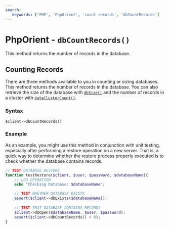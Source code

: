 ```yaml
---
search:
   keywords: ['PHP', 'PhpOrient', 'count records', 'dbCountRecords']
---
```


# PhpOrient - `dbCountRecords()`

This method returns the number of records in the database.

## Counting Records

There are three methods available to you in counting or sizing databases.  This method returns the number of records in the database.  You can also retrieve the size of the database with [`dbSize()`](PHP-dbSize.md) and the number of records in a cluster with [`dataClusterCount()`](PHP-dataClusterCount.md).

### Syntax

```
$client->dbCountRecords()
```

### Example

As an example, you might use this method in conjunction with unit testing, especially after performing a restore operation on a new server.  That is, a quick way to determine whether the restore process properly executed is to check whether the database contains records.

```php
// TEST DATABASE RESTORE
function testRestore($client, $user, $password, $databaseName){
    // LOG OPERATION
	echo "Checking Database: $databaseName";

	// TEST WHETHER DATABASE EXISTS
	assert($client->dbExists($databaseName));
	
	// TEST THAT DATABASE CONTAINS RECORDS
	$client->dbOpen($databaseName, $user, $password);
	assert($client->dbCountRecords() > 0);
}
```
